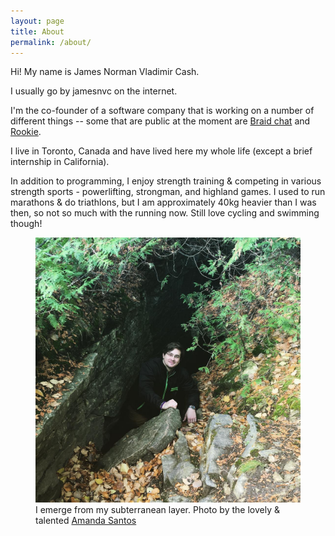 ```yaml
---
layout: page
title: About
permalink: /about/
---
```


Hi! My name is James Norman Vladimir Cash.

I usually go by jamesnvc on the internet.

I'm the co-founder of a software company that is working on a number of different things -- some that are public at the moment are [Braid chat][braid] and [Rookie][getrookie].

I live in Toronto, Canada and have lived here my whole life (except a brief internship in California).

In addition to programming, I enjoy strength training & competing in various strength sports - powerlifting, strongman, and highland games.
I used to run marathons & do triathlons, but I am approximately 40kg heavier than I was then, so not so much with the running now.
Still love cycling and swimming though!

<figure class="author-pic">
<img src="/images/a_portrait_of_the_artist_as_a_cave_troll.jpg" alt="it me">
<figcaption>
I emerge from my subterranean layer.
Photo by the lovely & talented <a href="https://instagram.com/magic.santos/">Amanda Santos</a>
</figcaption>
</figure>

  [braid]: https://github.com/braidchat/braid
  [getrookie]: https://www.getrookie.com
